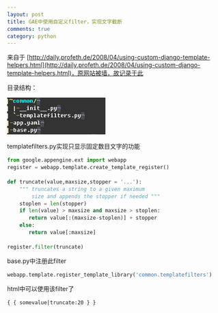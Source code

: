 ```yaml
---
layout: post
title: GAE中使用自定义filter，实现文字截断
comments: true
category: python
---
```


来自于 [http://daily.profeth.de/2008/04/using-custom-django-template-helpers.html](http://daily.profeth.de/2008/04/using-custom-django-template-helpers.html)，原网站被墙，故记录于此 

目录结构： 

![](/images/blog/filter.png)

templatefilters.py实现只显示固定数目文字的功能 

```python
from google.appengine.ext import webapp
register = webapp.template.create_template_register()

def truncate(value,maxsize,stopper = '...'):
    """ truncates a string to a given maximum
        size and appends the stopper if needed """
    stoplen = len(stopper)
    if len(value) > maxsize and maxsize > stoplen:
       return value[:(maxsize-stoplen)] + stopper
    else:
       return value[:maxsize]

register.filter(truncate)
```

base.py中注册此filter 

```python
webapp.template.register_template_library('common.templatefilters')
```

html中可以使用该filter了 

```
{ { somevalue|truncate:20 } }
```

